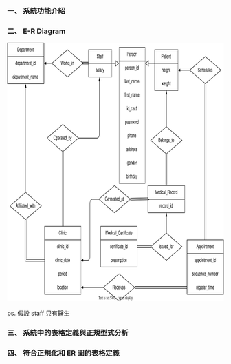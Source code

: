 ### 一、 系統功能介紹

### 二、 E-R Diagram

<img src="er-diagram.svg" width="800" height="600" alt="E-R Diagram">

ps. 假設 staff 只有醫生

### 三、 系統中的表格定義與正規型式分析

### 四、 符合正規化和 ER 圖的表格定義